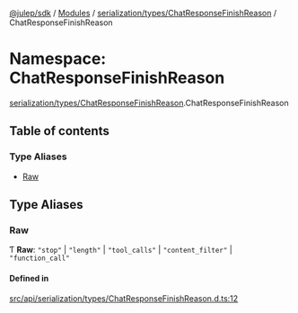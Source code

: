 [@julep/sdk](../README.md) / [Modules](../modules.md) / [serialization/types/ChatResponseFinishReason](serialization_types_ChatResponseFinishReason.md) / ChatResponseFinishReason

# Namespace: ChatResponseFinishReason

[serialization/types/ChatResponseFinishReason](serialization_types_ChatResponseFinishReason.md).ChatResponseFinishReason

## Table of contents

### Type Aliases

- [Raw](serialization_types_ChatResponseFinishReason.ChatResponseFinishReason.md#raw)

## Type Aliases

### Raw

Ƭ **Raw**: ``"stop"`` \| ``"length"`` \| ``"tool_calls"`` \| ``"content_filter"`` \| ``"function_call"``

#### Defined in

[src/api/serialization/types/ChatResponseFinishReason.d.ts:12](https://github.com/julep-ai/samantha-monorepo/blob/9aefd53/sdks/js/src/api/serialization/types/ChatResponseFinishReason.d.ts#L12)
